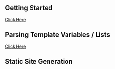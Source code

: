 ## Getting Started
[Click Here](https://github.com/abschill/html-chunk-loader/blob/master/docs/simple_static.md)

## Parsing Template Variables / Lists
[Click Here](https://github.com/abschill/html-chunk-loader/blob/master/docs/render_lists.md)

## Static Site Generation
